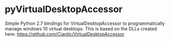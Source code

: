 # pyVirtualDesktopAccessor
Simple Python 2.7 bindings for VirtualDesktopAccessor to programmatically manage windows 10 virtual desktops.
This is based on the DLLs created here: https://github.com/Ciantic/VirtualDesktopAccessor
